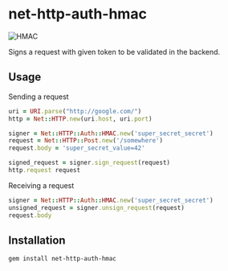 # net-http-auth-hmac

![HMAC](http://www.gmkfreelogos.com/logos/H/img/HMAC.gif)

Signs a request with given token to be validated in the backend.

## Usage

Sending a request

```ruby
uri = URI.parse("http://google.com/")
http = Net::HTTP.new(uri.host, uri.port)

signer = Net::HTTP::Auth::HMAC.new('super_secret_secret')
request = Net::HTTP::Post.new('/somewhere')
request.body = 'super_secret_value=42'

signed_request = signer.sign_request(request)
http.request request
```

Receiving a request

```ruby
signer = Net::HTTP::Auth::HMAC.new('super_secret_secret')
unsigned_request = signer.unsign_request(request)
request.body
```

## Installation
```bash
gem install net-http-auth-hmac
```
